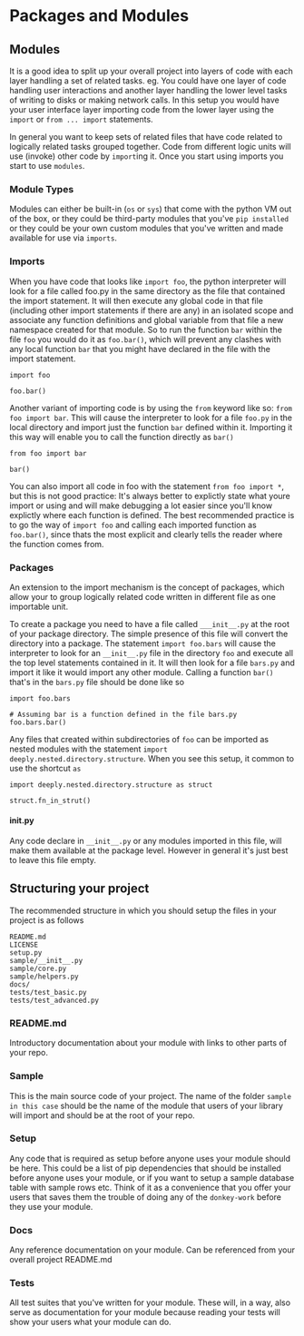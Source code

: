 # Packages and Modules

## Modules
It is a good idea to split up your overall project into layers of code with each layer handling a set of related tasks. eg. You could have one layer of code handling user interactions and another layer handling the lower level tasks of writing to disks or making network calls. In this setup you would have your user interface layer importing code from the lower layer using the `import` or `from ... import` statements.

In general you want to keep sets of related files that have code related to logically related tasks grouped together. Code from different logic units will use (invoke) other code by `import`ing it. Once you start using imports you start to use `modules`.

### Module Types
Modules can either be built-in (`os` or `sys`) that come with the python VM out of the box, or they could be third-party modules that you've `pip installed` or they could be your own custom modules that you've written and made available for use via `imports`.

### Imports
When you have code that looks like `import foo`, the python interpreter will look for a file called foo.py in the same directory as the file that contained the import statement. It will then execute any global code in that file (including other import statements if there are any) in an isolated scope and associate any function definitions and global variable from that file a new namespace created for that module. So to run the function `bar` within the file `foo` you would do it as `foo.bar()`, which will prevent any clashes with any local function `bar` that you might have declared in the file with the import statement.

```
import foo

foo.bar()
```

Another variant of importing code is by using the `from` keyword like so: `from foo import bar`. This will cause the interpreter to look for a file `foo.py` in the local directory and import just the function `bar` defined within it. Importing it this way will enable you to call the function directly as `bar()`

```
from foo import bar

bar()
```

You can also import all code in foo with the statement `from foo import *`, but this is not good practice: It's always better to explictly state what youre import or using and will make debugging a lot easier since you'll know explictly where each function is defined. The best recommended practice is to go the way of `import foo` and calling each imported function as `foo.bar()`, since thats the most explicit and clearly tells the reader where the function comes from.

### Packages
An extension to the import mechanism is the concept of packages, which allow your to group logically related code written in different file as one importable unit.

To create a package you need to have a file called `___init__.py` at the root of your package directory. The simple presence of this file will convert the directory into a package. The statement `import foo.bars` will cause the interpreter to look for an `__init__.py` file in the directory `foo` and execute all the top level statements contained in it. It will then look for a file `bars.py` and import it like it would import any other module. Calling a function `bar()` that's in the `bars.py` file should be done like so

```
import foo.bars

# Assuming bar is a function defined in the file bars.py
foo.bars.bar()
```

Any files that created within subdirectories of `foo` can be imported as nested modules with the statement `import deeply.nested.directory.structure`. When you see this setup, it common to use the shortcut `as`

```
import deeply.nested.directory.structure as struct

struct.fn_in_strut()
```

#### __init__.py
Any code declare in `__init__.py` or any modules imported in this file, will make them available at the package level. However in general it's just best to leave this file empty.


## Structuring your project

The recommended structure in which you should setup the files in your project is as follows

```
README.md
LICENSE
setup.py
sample/__init__.py
sample/core.py
sample/helpers.py
docs/
tests/test_basic.py
tests/test_advanced.py
```

### README.md
Introductory documentation about your module with links to other parts of your repo.

### Sample
This is the main source code of your project. The name of the folder `sample in this case` should be the name of the module that users of your library will import and should be at the root of your repo.

### Setup
Any code that is required as setup before anyone uses your module should be here. This could be a list of pip dependencies that should be installed before anyone uses your module, or if you want to setup a sample database table with sample rows etc. Think of it as a convenience that you offer your users that saves them the trouble of doing any of the `donkey-work` before they use your module. 

### Docs
Any reference documentation on your module. Can be referenced from your overall project README.md

### Tests
All test suites that you've written for your module. These will, in a way, also serve as documentation for your module because reading your tests will show your users what your module can do.

